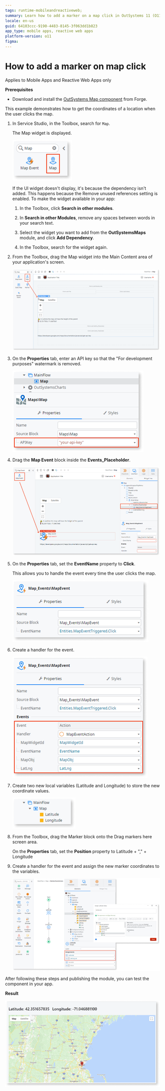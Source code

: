 ```yaml
---
tags: runtime-mobileandreactiveweb;  
summary: Learn how to add a marker on a map click in OutSystems 11 (O11) using the OutSystems Map component for Mobile and Reactive Web Apps.
locale: en-us
guid: 64103ccc-9190-4483-8145-3f063dd1b823
app_type: mobile apps, reactive web apps
platform-version: o11
figma:
---
```


# How to add a marker on map click 

<div class="info" markdown="1">

Applies to Mobile Apps and Reactive Web Apps only

</div>

**Prerequisites**

* Download and install the [OutSystems Map component](https://www.outsystems.com/forge/component-overview/9909/outsystems-maps) from Forge.

This example demonstrates how to get the coordinates of a location when the user clicks the map.

1. In Service Studio, in the Toolbox, search for `Map`.

    The Map widget is displayed.

    ![Screenshot of the Map widget in the Service Studio toolbar](images/map-widget-ss.png "Map Widget in Service Studio")

    If the UI widget doesn't display, it's because the dependency isn't added. This happens because the Remove unused references setting is enabled. To make the widget available in your app:

    1. In the Toolbox, click **Search in other modules**.

    1. In **Search in other Modules**, remove any spaces between words in your search text.
    
    1. Select the widget you want to add from the **OutSystemsMaps** module, and click **Add Dependency**. 
    
    1. In the Toolbox, search for the widget again.

1. From the Toolbox, drag the Map widget into the Main Content area of your application's screen.

    ![Dragging the Map widget from the toolbox into the main content area of the application screen](images/map-drag-ss.png "Dragging Map Widget onto the Screen")

1. On the **Properties** tab, enter an API key so that the "For development purposes" watermark is removed. 

    ![Entering an API key in the Properties tab to remove the 'For development purposes' watermark from the Map widget](images/map-apikey-ss.png "Entering API Key for Map Widget")

1. Drag the **Map Event** block inside the **Events_Placeholder**.

    ![Dragging the Map Event block into the Events_Placeholder on the application screen](images/map-addmarker-event-ss.png "Adding Map Event Block")

1. On the **Properties** tab, set the **EventName** property to **Click**. 

    This allows you to handle the event every time the user clicks the map.

    ![Setting the EventName property to 'Click' on the Properties tab for the Map Event block](images/map-addmarker-click-ss.png "Setting EventName to Click")
        
1. Create a handler for the event.

    ![Creating a handler for the map click event in the application](images/map-addmarker-action-ss.png "Creating Event Handler")
    
1. Create two new local variables (Latitude and Longitude) to store the new coordinate values.

    ![Creating two new local variables named Latitude and Longitude to store coordinate values](images/map-variables-ss.png "Creating Latitude and Longitude Variables")

1. From the Toolbox, drag the Marker block onto the Drag markers here screen area.
    
    On the **Properties** tab, set the **Position** property to Latitude + "," + Longitude

1. Create a handler for the event and assign the new marker coordinates to the variables. 

    ![Adding an Assign action to the event handler to set the new marker coordinates to the Latitude and Longitude variables](images/map-handler-ss.png "Assigning Marker Coordinates")

After following these steps and publishing the module, you can test the component in your app.
   
**Result**

![Final result showing a draggable marker added to the map in the application](images/map-draggable-result-ss.png "Map with Draggable Marker Result")
